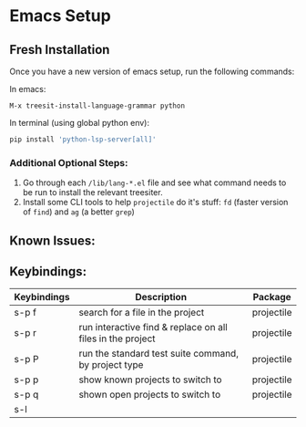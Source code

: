 # Emacs Setup


## Fresh Installation

Once you have a new version of emacs setup, run the following commands:

In emacs:

```elisp
M-x treesit-install-language-grammar python
```

In terminal (using global python env):

```bash
pip install 'python-lsp-server[all]'
```

### Additional Optional Steps:

1. Go through each `/lib/lang-*.el` file and see what command needs to be run to install the relevant treesiter.
2. Install some CLI tools to help `projectile` do it's stuff: `fd` (faster version of `find`) and `ag` (a better `grep`)

## Known Issues:

## Keybindings:


| Keybindings | Description                                                | Package    |
|-------------|------------------------------------------------------------|------------|
| s-p f       | search for a file in the project                           | projectile |
| s-p r       | run interactive find & replace on all files in the project | projectile |
| s-p P       | run the standard test suite command, by project type       | projectile |
| s-p p       | show known projects to switch to                           | projectile |
| s-p q       | shown open projects to switch to                           | projectile |
| s-l         |                                                            |            |


